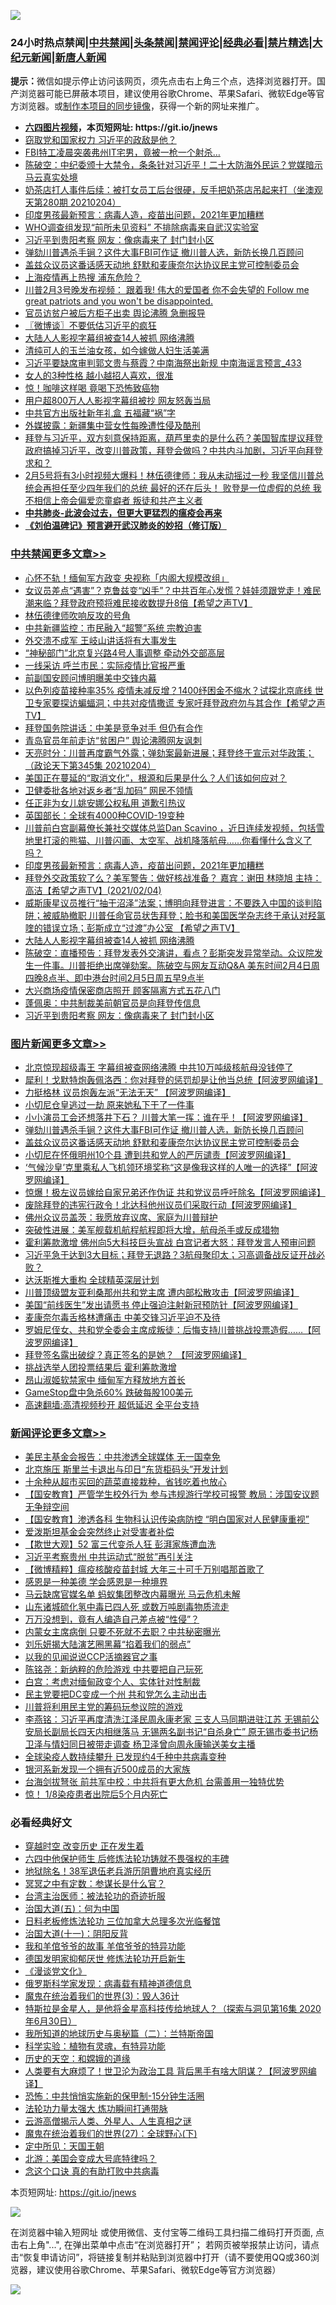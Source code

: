 ![](https://raw.githubusercontent.com/fqnews/bnews/master/64photo/fqnews-qr.jpg)

<div id="tt">
<h3>24小时热点禁闻|<a href="#%E4%B8%AD%E5%85%B1%E7%A6%81%E9%97%BB%E6%9B%B4%E5%A4%9A%E6%96%87%E7%AB%A0">中共禁闻</a>|<a href="#%E5%9B%BE%E7%89%87%E6%96%B0%E9%97%BB%E6%9B%B4%E5%A4%9A%E6%96%87%E7%AB%A0">头条禁闻</a>|<a href="#%E6%96%B0%E9%97%BB%E8%AF%84%E8%AE%BA%E6%9B%B4%E5%A4%9A%E6%96%87%E7%AB%A0">禁闻评论|<a href="#%E5%BF%85%E7%9C%8B%E7%BB%8F%E5%85%B8%E5%A5%BD%E6%96%87">经典必看|<a href="/video.md#%E7%A6%81%E7%89%87%E7%B2%BE%E9%80%89">禁片精选</a>|<a href="https://github.com/fqnews/djy/blob/master/gb/nf1351518.md#1">大纪元新闻</a>|<a href="https://github.com/fqnews/ntdtv/blob/master/gb/prog204.md#1">新唐人新闻</a></h3>
<div><b>提示：</b>微信如提示停止访问该网页，须先点击右上角三个点，选择浏览器打开。国产浏览器可能已屏蔽本项目，建议使用谷歌Chrome、苹果Safari、微软Edge等官方浏览器。或<a href="https://github.com/fqnews/bnews/blob/master/%E5%88%B6%E4%BD%9Cgit%E7%A6%81%E9%97%BB%E9%95%9C%E5%83%8F.md">制作本项目的同步镜像</a>，获得一个新的网址来推广。</div>
<ul>
<li><b><a href="http://d1.bdrive.tk/64.mp4" target="_blank">六四图片视频</a>，本页短网址: https://git.io/jnews</b></li>
<li><a href="/cbnews/20210204/1481435.md">窃取党和国家权力 习近平的政敌是他？</a></li>
<li><a href="/comments/20210204/1481326.md">FBI特工凌晨突袭弗州IT宅男，竟被一枪一个射杀…</a></li>
<li><a href="/cbnews/20210204/1481499.md">陈破空：中纪委颁十大禁令，条条针对习近平！二十大防海外民运？党媒暗示马云真实处境</a></li>
<li><a href="/bannedvideo/20210204/1481500.md">奶茶店打人事件后续：被打女员工后台很硬，反手把奶茶店吊起来打（坐澳观天第280期 20210204）</a></li>
<li><a href="/cbnews/20210205/1481786.md">印度男孩最新预言：病毒人造，疫苗出问题，2021年更加糟糕</a></li>
<li><a href="/worldnews/20210205/1481613.md">WHO调查组发现“前所未见资料” 不排除病毒来自武汉实验室</a></li>
<li><a href="/cbnews/20210205/1481696.md">习近平到贵阳考察 网友：像病毒来了 封门封小区</a></li>
<li><a href="/topimagenews/20210205/1481637.md">弹劾川普遇杀手锏？这件大事FBI可作证 撤川普人选，新防长换几百顾问</a></li>
<li><a href="/topimagenews/20210204/1481482.md">盖兹众议员这番话感天动地 舒默和麦康奈尔达协议民主党可控制委员会</a></li>
<li><a href="/cbnews/20210205/1481695.md">上海疫情再上热搜 浦东危险？</a></li>
<li><a href="/bannedvideo/20210205/1481767.md">川普2月3号晚发布视频：  跟着我!  伟大的爱国者   你不会失望的  Follow me great patriots and you won't be disappointed.</a></li>
<li><a href="/headline/20210205/1481606.md">官员访贫户被后方柜子出卖 舆论沸腾 急删报导</a></li>
<li><a href="/ssgc/20210205/1481782.md">〖微博谈〗不要低估习近平的疯狂</a></li>
<li><a href="/cbnews/20210205/1481719.md">大陆人人影视字幕组被查14人被抓 网络沸腾</a></li>
<li><a href="/yule/20210205/1481665.md">清纯可人的玉兰油女孩，如今嫁做人妇生活美满</a></li>
<li><a href="/comments/20210205/1481749.md">习近平要缺席审判郭文贵与蔡霞？中南海祭出新规 中南海谣言预言_433</a></li>
<li><a href="/funmedia/20210205/1481813.md">女人的3种性格 越小越招人喜欢，很准</a></li>
<li><a href="/comments/20210205/1481598.md">惊！咖啡这样喝 竟喝下恐怖致癌物</a></li>
<li><a href="/cbnews/20210204/1481434.md">用户超800万人人影视字幕组被抄 网友怒轰当局</a></li>
<li><a href="/cbnews/20210204/1481444.md">中共官方出版社新年礼盒 五福藏“祸”字</a></li>
<li><a href="/headline/20210204/1481511.md">外媒披露：新疆集中营女性每晚遭性侵及酷刑</a></li>
<li><a href="/cbnews/20210204/1481506.md">拜登与习近平，双方刻意保持距离，葫芦里卖的是什么药？美国智库提议拜登政府搞掉习近平，改变川普政策，拜登会做吗？中共内斗加剧，习近平向拜登求和？</a></li>
<li><a href="/bannedvideo/20210205/1481648.md">2月5号将有3小时视频大爆料！林伍德律师：我从未动摇过一秒 我坚信川普总统会再担任至少四年我们的总统 最好的还在后头！ 败登是一位虚假的总统 我不相信上帝会偏爱恋童癖者 叛徒和共产主义者</a></li>
<li><b><a href="/comments/20200211/1275071.md" target="_blank">中共肺炎-此波会过去，但更大更猛烈的瘟疫会再来</a></b></li>
<li><b><a href="/comments/20200207/1272816.md" target="_blank">《刘伯温碑记》预言避开武汉肺炎的妙招（修订版）</a></b></li>
</ul>
</div>

<div class="catlist">
<h3><a href="/cbnews/" target="_blank">中共禁闻</a><span><a href="/cbnews/" target="_blank" rel="nofollow">更多文章>></a></span></h3>
<ul>
<li><a href="/cbnews/20210205/1482007.md" target="_blank">心怀不轨！缅甸军方政变 央视称「内阁大规模改组」</a></li>
<li><a href="/cbnews/20210205/1481984.md" target="_blank">女议员差点“遇害”？克鲁兹变“凶手”？中共百年心发慌？娃娃须跟党走！难民潮来临？拜登政府预将难民接收数提升8倍【希望之声TV】</a></li>
<li><a href="/cbnews/20210205/1481971.md" target="_blank">林伍德律师吹响反攻的号角</a></li>
<li><a href="/cbnews/20210205/1481970.md" target="_blank">中共新疆监控：市民融入“超警”系统 宗教迫害</a></li>
<li><a href="/cbnews/20210205/1481957.md" target="_blank">外交溃不成军 王岐山讲话将有大事发生</a></li>
<li><a href="/cbnews/20210205/1481956.md" target="_blank">“神秘部门”北京复兴路4号人事调整 牵动外交部高层</a></li>
<li><a href="/cbnews/20210205/1481935.md" target="_blank">一线采访 呼兰市民：实际疫情比官报严重</a></li>
<li><a href="/cbnews/20210205/1481928.md" target="_blank">前副国安顾问博明曝美中交锋内幕</a></li>
<li><a href="/cbnews/20210205/1481924.md" target="_blank">以色列疫苗接种率35%  疫情未减反增？1400纾困金不缩水？试探北京底线 世卫专家要探访蝙蝠洞；中共对疫情撒谎 专家吁拜登政府勿与其合作【希望之声TV】</a></li>
<li><a href="/cbnews/20210205/1481919.md" target="_blank">拜登国务院讲话：中美是竞争对手 但仍有合作</a></li>
<li><a href="/cbnews/20210205/1481918.md" target="_blank">青岛官员年前走访“贫困户” 舆论沸腾网友讽刺</a></li>
<li><a href="/cbnews/20210205/1481882.md" target="_blank">天亮时分：川普再度霸气外露；弹劾案最新进展；拜登终于宣示对华政策；（政论天下第345集 20210204）</a></li>
<li><a href="/cbnews/20210205/1481873.md" target="_blank">美国正在蔓延的“取消文化”，根源和后果是什么？人们该如何应对？</a></li>
<li><a href="/cbnews/20210205/1481830.md" target="_blank">卫健委批各地对返乡者“乱加码” 网民不领情</a></li>
<li><a href="/cbnews/20210205/1481829.md" target="_blank">任正非为女儿姚安娜公权私用 道歉引热议</a></li>
<li><a href="/cbnews/20210205/1481635.md" target="_blank">英国部长：全球有4000种COVID-19变种</a></li>
<li><a href="/cbnews/20210205/1481791.md" target="_blank">川普前白宫副幕僚长兼社交媒体总监Dan Scavino  ，近日连续发视频，包括雪地里打滚的熊猫、川普闪画、太空军、战机降落航母……你看懂什么含义了吗？</a></li>
<li><a href="/cbnews/20210205/1481786.md" target="_blank">印度男孩最新预言：病毒人造，疫苗出问题，2021年更加糟糕</a></li>
<li><a href="/cbnews/20210205/1481783.md" target="_blank">拜登外交政策软了么？美军警告：做好核战准备？  嘉宾：谢田  林晓旭 主持：高洁【希望之声TV】(2021/02/04)</a></li>
<li><a href="/cbnews/20210205/1481763.md" target="_blank">威斯康星议员推行“抽干沼泽”法案；博明向拜登进言：不要跌入中国的谈判陷阱；被威胁撤职 川普任命官员状吿拜登；脸书和美国医学杂志终于承认对羟氯喹的错误立场；彭斯成立“过渡”办公室  【希望之声TV】</a></li>
<li><a href="/cbnews/20210205/1481719.md" target="_blank">大陆人人影视字幕组被查14人被抓 网络沸腾</a></li>
<li><a href="/cbnews/20210205/1481718.md" target="_blank">陈破空：直播预告：拜登发表外交演讲，看点？彭斯突发异常举动。众议院发生一件事。川普拒绝出席弹劾案。陈破空与网友互动Q&amp;A 美东时间2月4日周四晚8点半、即中港台时间2月5日周五早9点半</a></li>
<li><a href="/cbnews/20210205/1481708.md" target="_blank">大兴商场疫情保密商店照开 顾客隔离方式五花八门</a></li>
<li><a href="/cbnews/20210205/1481704.md" target="_blank">蓬佩奥：中共制裁美前朝官员是向拜登传信息</a></li>
<li><a href="/cbnews/20210205/1481696.md" target="_blank">习近平到贵阳考察 网友：像病毒来了 封门封小区</a></li>

</ul>
</div>
<div class="catlist">
<h3><a href="/topimagenews/" target="_blank">图片新闻</a><span><a href="/topimagenews/" target="_blank" rel="nofollow">更多文章>></a></span></h3>
<ul>
<li><a href="/topimagenews/20210205/1482006.md" target="_blank">北京惊现超级毒王 字幕组被查网络沸腾 中共10万吨级核航母没钱停了</a></li>
<li><a href="/topimagenews/20210205/1482005.md" target="_blank">犀利！戈默特炮轰佩洛西：你对拜登的惩罚却是让他当总统【阿波罗网编译】</a></li>
<li><a href="/topimagenews/20210205/1481968.md" target="_blank">力挺格林 议员炮轰左派“无法无天” 【阿波罗网编译】</a></li>
<li><a href="/topimagenews/20210205/1481934.md" target="_blank">小切尼仓皇逃过一劫 原来她私下干了一件事</a></li>
<li><a href="/topimagenews/20210205/1481933.md" target="_blank">小小演员工会还想落井下石？ 川普大笔一挥：谁在乎！【阿波罗网编译】</a></li>
<li><a href="/topimagenews/20210205/1481637.md" target="_blank">弹劾川普遇杀手锏？这件大事FBI可作证 撤川普人选，新防长换几百顾问</a></li>
<li><a href="/topimagenews/20210204/1481482.md" target="_blank">盖兹众议员这番话感天动地 舒默和麦康奈尔达协议民主党可控制委员会</a></li>
<li><a href="/topimagenews/20210204/1481389.md" target="_blank">小切尼在怀俄明州10个县 遭到共和党人的严厉谴责【阿波罗网编译】</a></li>
<li><a href="/topimagenews/20210204/1481386.md" target="_blank">‘气候沙皇’克里乘私人飞机领环境奖称“这是像我这样的人唯一的选择”【阿波罗网编译】</a></li>
<li><a href="/topimagenews/20210204/1481340.md" target="_blank">惊爆！极左议员嫁给自家兄弟还作伪证 共和党议员呼吁除名【阿波罗网编译】</a></li>
<li><a href="/topimagenews/20210204/1481230.md" target="_blank">废除拜登的违宪行政令！北达科他州议员们采取行动【阿波罗网编译】</a></li>
<li><a href="/topimagenews/20210204/1481197.md" target="_blank">佛州众议员盖茨：我愿放弃议席、家庭为川普辩护</a></li>
<li><a href="/topimagenews/20210204/1481105.md" target="_blank">突破性进展：美军舰载机航程航程即将大增，航母杀手或反成猎物</a></li>
<li><a href="/topimagenews/20210204/1481077.md" target="_blank">霍利筹款激增 佛州向5大科技巨头宣战 白宫记者大怒：拜登发言人预审问题</a></li>
<li><a href="/topimagenews/20210204/1480996.md" target="_blank">习近平急于达到3大目标；拜登无退路？3航母聚印太；习高调备战反证开战必败？</a></li>
<li><a href="/topimagenews/20210204/1480995.md" target="_blank">达沃斯推大重构 全球精英深层计划</a></li>
<li><a href="/topimagenews/20210203/1480843.md" target="_blank">川普顶级盟友亚利桑那州共和党主席 遭内部松散攻击【阿波罗网编译】</a></li>
<li><a href="/topimagenews/20210203/1480749.md" target="_blank">美国“前线医生”发出请愿书 停止强迫注射新冠预防针【阿波罗网编译】</a></li>
<li><a href="/topimagenews/20210203/1480748.md" target="_blank">麦康奈尔毒舌格林遭痛击 中美交锋习近平迫不及待</a></li>
<li><a href="/topimagenews/20210203/1480723.md" target="_blank">罗姆尼侄女、共和党全委会主席成叛徒：后悔支持川普挑战投票造假……【阿波罗网编译】</a></li>
<li><a href="/topimagenews/20210203/1480482.md" target="_blank">拜登签名露出破绽？真正签名的是她？ 【阿波罗网编译】</a></li>
<li><a href="/topimagenews/20210203/1480377.md" target="_blank">挑战选举人团投票结果后 霍利筹款激增</a></li>
<li><a href="/topimagenews/20210203/1480205.md" target="_blank">昂山淑姬软禁家中 缅甸军方释放地方首长</a></li>
<li><a href="/topimagenews/20210203/1480192.md" target="_blank">GameStop盘中急杀60% 跌破每股100美元</a></li>
<li><a href="/comments/20210202/1479954.md" target="_blank">高速翻墙:高清视频秒开 超低延迟 全平台支持</a></li>

</ul>
</div>
<div class="catlist">
<h3><a href="/comments/" target="_blank">新闻评论</a><span><a href="/comments/" target="_blank" rel="nofollow">更多文章>></a></span></h3>
<ul>
<li><a href="/comments/20210205/1482002.md" target="_blank">美民主基金会报告：中共渗透全球媒体 无一国幸免</a></li>
<li><a href="/comments/20210205/1481990.md" target="_blank">北京施压 斯里兰卡退出与印日“东货柜码头”开发计划</a></li>
<li><a href="/comments/20210205/1481989.md" target="_blank">十余种从超市买回的蔬菜直接栽种，省钱吃着也放心</a></li>
<li><a href="/comments/20210205/1481983.md" target="_blank">【国安教育】严管学生校外行为 参与违规游行学校可报警 教局：涉国安议题无争辩空间</a></li>
<li><a href="/comments/20210205/1481981.md" target="_blank">【国安教育】渗透各科 生物科认识传染病防控 “明白国家对人民健康重视”</a></li>
<li><a href="/comments/20210205/1481961.md" target="_blank">爱泼斯坦基金会突然终止对受害者补偿</a></li>
<li><a href="/comments/20210205/1481950.md" target="_blank">【欺世大观】52 富三代变杀人狂 彭湃家族遭血洗</a></li>
<li><a href="/comments/20210205/1481940.md" target="_blank">习近平考察贵州 中共运动式“脱贫”再引关注</a></li>
<li><a href="/comments/20210205/1481938.md" target="_blank">【微博精粹】瘟疫核酸疫苗封城 大年三十可千万别唱那首歌了</a></li>
<li><a href="/comments/20210205/1481936.md" target="_blank">感恩是一种美德 学会感恩是一种境界</a></li>
<li><a href="/comments/20210205/1481929.md" target="_blank">马云缺席官媒名单 蚂蚁集团整改内幕曝光 马云危机未解</a></li>
<li><a href="/comments/20210205/1481927.md" target="_blank">山东诸城硫化氢中毒已四人死 或数万吨剧毒物质流走</a></li>
<li><a href="/comments/20210205/1481923.md" target="_blank">万万没想到，竟有人编造自己差点被“性侵”？</a></li>
<li><a href="/comments/20210205/1481908.md" target="_blank">内蒙女主席病倒 只要不死就不去职？中共秘密曝光</a></li>
<li><a href="/comments/20210205/1481907.md" target="_blank">刘乐妍揭大陆演艺圈黑幕“掐着我们的弱点”</a></li>
<li><a href="/comments/20210205/1481891.md" target="_blank">以我的见闻说说CCP活摘器官之事</a></li>
<li><a href="/comments/20210205/1481890.md" target="_blank">陈铭尧：新纳粹的危险游戏 中共要把自己玩死</a></li>
<li><a href="/comments/20210205/1481881.md" target="_blank">白宫：考虑对缅甸政变个人、实体针对性制裁</a></li>
<li><a href="/comments/20210205/1481871.md" target="_blank">民主党要把DC变成一个州 共和党怎么主动出击</a></li>
<li><a href="/comments/20210205/1481870.md" target="_blank">川普将利用民主党的筹码玩参议院的游戏</a></li>
<li><a href="/comments/20210205/1481858.md" target="_blank">李燕铭：习近平再度清洗江泽民周永康老家 三支人马同期进驻江苏 无锡前公安局长副局长四天内相继落马 无锡两名副书记“自杀身亡” 原无锡市委书记杨卫泽与情妇同日被带走调查 杨卫泽曾向周永康输送美女主播</a></li>
<li><a href="/comments/20210205/1481853.md" target="_blank">全球染疫人数持续攀升 已发现约4千种中共病毒变种</a></li>
<li><a href="/comments/20210205/1481852.md" target="_blank">银河系新发现一个拥有近500成员的大家族</a></li>
<li><a href="/comments/20210205/1481851.md" target="_blank">台海剑拔弩张 前共军中校：中共将有更大危机 台需善用一独特优势</a></li>
<li><a href="/comments/20210205/1481840.md" target="_blank">惊！ 1/8染疫患者出院后5个月内死亡</a></li>

</ul>
</div>

<div class="catlist">
<h3>必看经典好文</h3>
<ul>
<li><a href="/comments/20200626/1259925.md" target="_blank">穿越时空 改变历史 正在发生着</a></li>
<li><a href="/comments/20200926/1403542.md" target="_blank">六四中他保护师生 后修炼法轮功铸就不畏强权的丰碑</a></li>
<li><a href="/cbnews/20200531/1337381.md" target="_blank">地狱除名！38军退伍老兵游历阴曹地府真实经历</a></li>
<li><a href="/tculture/20200812/1378929.md" target="_blank">冥冥之中有定数：参谋长是什么官？</a></li>
<li><a href="/comments/20200801/1373219.md" target="_blank">台湾主治医师：被法轮功的奇迹折服</a></li>
<li><a href="/cbnews/20180311/913065.md" target="_blank">治国大道(五)：何为中国</a></li>
<li><a href="/comments/20200531/1337359.md" target="_blank">日料老板修炼法轮功 三位加拿大总理多次光临餐馆</a></li>
<li><a href="/cbnews/20180317/915893.md" target="_blank">治国大道(十一)：阴阳反背</a></li>
<li><a href="/tculture/20200917/1398046.md" target="_blank">我和羊倌爷爷的故事 羊倌爷爷的特异功能</a></li>
<li><a href="/comments/20200722/1364497.md" target="_blank">德国发明家抑郁厌世 修炼法轮功开启新生</a></li>
<li><a href="/comments/20200521/783167.md" target="_blank">《漫谈党文化》</a></li>
<li><a href="/cbnews/20200823/1384378.md" target="_blank">俄罗斯科学家发现：病毒载有精神道德信息</a></li>
<li><a href="/topimagenews/20180521/945342.md" target="_blank">魔鬼在统治着我们的世界(3)：毁人36计</a></li>
<li><a href="/comments/20200712/1359460.md" target="_blank">特斯拉是金星人，是他将金星高科技传给地球人？（探索与洞见第16集 2020年6月30日）</a></li>
<li><a href="/tculture/xiulian/20170614/774347.md" target="_blank">我所知道的地球历史与奥秘篇（二）：兰特斯帝国</a></li>
<li><a href="/comments/20200605/783205.md" target="_blank">科学实验：植物有灵魂，有特异功能</a></li>
<li><a href="/cbnews/20190219/1083302.md" target="_blank">历史的天空：和嫦娥的道缘</a></li>
<li><a href="/cnnews/20201226/1455352.md" target="_blank">人类要有大麻烦了！世卫沦为政治工具 背后黑手有啥大阴谋？【阿波罗网编译】</a></li>
<li><a href="/baitai/20200711/1359005.md" target="_blank">恐怖：中共悄悄实施新的保甲制-15分钟生活圈</a></li>
<li><a href="/cbnews/20200816/1381005.md" target="_blank">法轮功力量太强大 炼功瞬间打通带脉</a></li>
<li><a href="/comments/20200919/82684.md" target="_blank">云游高僧揭示人类、外星人、人生真相之谜</a></li>
<li><a href="/comments/20181224/1052333.md" target="_blank">魔鬼在统治着我们的世界(27)：全球野心(下)</a></li>
<li><a href="/tculture/xiulian/20151111/470021.md" target="_blank">定中所见：天国王朝</a></li>
<li><a href="/comments/20200712/1359488.md" target="_blank">北游：美国会变成大号底特律吗？</a></li>
<li><a href="/comments/20200707/1357090.md" target="_blank">念这个口诀 真的有助打败中共病毒</a></li>

</ul>
</div>

本页短网址: https://git.io/jnews

![](https://raw.githubusercontent.com/fqnews/bnews/master/64photo/fqnews-qr.jpg)

在浏览器中输入短网址 或使用微信、支付宝等二维码工具扫描二维码打开页面, 点击右上角"...", 在弹出菜单中点击“在浏览器打开”； 若网页被举报禁止访问，请点击“恢复申请访问”，将链接复制并粘贴到浏览器中打开（请不要使用QQ或360浏览器，建议使用谷歌Chrome、苹果Safari、微软Edge等官方浏览器）

![](https://raw.githubusercontent.com/fqnews/bnews/master/64photo/wx.jpg)